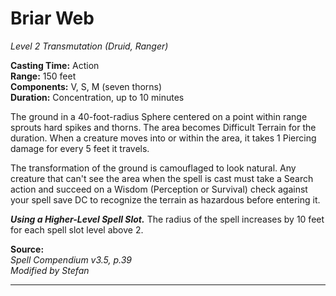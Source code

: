 # Briar Web
*Level 2 Transmutation (Druid, Ranger)*

**Casting Time:** Action  
**Range:** 150 feet  
**Components:** V, S, M (seven thorns)  
**Duration:** Concentration, up to 10 minutes

The ground in a 40-foot-radius Sphere centered on a point within range sprouts hard spikes and thorns. The area becomes Difficult Terrain for the duration. When a creature moves into or within the area, it takes 1 Piercing damage for every 5 feet it travels.

The transformation of the ground is camouflaged to look natural. Any creature that can't see the area when the spell is cast must take a Search action and succeed on a Wisdom (Perception or Survival) check against your spell save DC to recognize the terrain as hazardous before entering it.

***Using a Higher-Level Spell Slot.*** The radius of the spell increases by 10 feet for each spell slot level above 2.

**Source:**  
*Spell Compendium v3.5, p.39*  
*Modified by Stefan*  


---